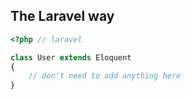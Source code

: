 The Laravel way
---------------
```php
<?php // laravel

class User extends Eloquent
{
    // don't need to add anything here
}
```
